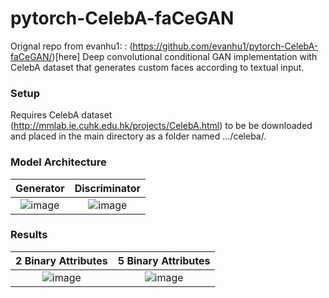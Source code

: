 # pytorch-CelebA-faCeGAN
Orignal repo from evanhu1: : (https://github.com/evanhu1/pytorch-CelebA-faCeGAN/)[here]
Deep convolutional conditional GAN implementation with CelebA dataset that generates custom faces according to textual input.

### Setup
Requires CelebA dataset (http://mmlab.ie.cuhk.edu.hk/projects/CelebA.html) to be be downloaded and placed in the main directory as a folder named .../celeba/.

### Model Architecture

Generator                  |  Discriminator
:-------------------------:|:-------------------------:
![image](https://user-images.githubusercontent.com/41599986/121992709-008cac00-cd57-11eb-83c7-8aeb6c9418e5.png) | ![image](https://user-images.githubusercontent.com/41599986/121992724-071b2380-cd57-11eb-897d-59b16f6937b2.png)



### Results

2 Binary Attributes             |  5 Binary Attributes
:-------------------------:|:-------------------------:
![image](https://user-images.githubusercontent.com/41599986/121992245-1c438280-cd56-11eb-8183-51ab1953a3b0.png)  |  ![image](https://user-images.githubusercontent.com/41599986/121992305-3d0bd800-cd56-11eb-81f5-30d77668c45b.png)
